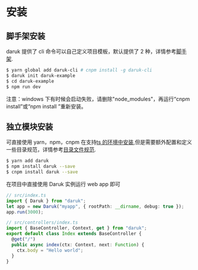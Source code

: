 # 安装

## 脚手架安装

daruk 提供了 cli 命令可以自己定义项目模板，默认提供了 2 种，详情参考[脚手架](./Scaffolding.md).

```bash
$ yarn global add daruk-cli # cnpm install -g daruk-cli
$ daruk init daruk-example
$ cd daruk-example
$ npm run dev
```

注意：windows 下有时候会启动失败，请删除"node_modules"，再运行“cnpm install”或“npm install ”重新安装。

## 独立模块安装

可直接使用 yarn，npm，cnpm 在支持[ts 的环境中安装](./typescript.md),但是需要额外配置和定义一些目录规范，详情参考[目录文件规范](./specification.md).

```bash
$ yarn add daruk
$ npm install daruk --save
$ cnpm install daruk --save
```

在项目中直接使用 Daruk 实例运行 web app 即可

```ts
// src/index.ts
import { Daruk } from "daruk";
let app = new Daruk("myapp", { rootPath: __dirname, debug: true });
app.run(3000);
```

```ts
// src/controllers/index.ts
import { BaseController, Context, get } from "daruk";
export default class Index extends BaseController {
  @get("/")
  public async index(ctx: Context, next: Function) {
    ctx.body = "Hello world";
  }
}
```
